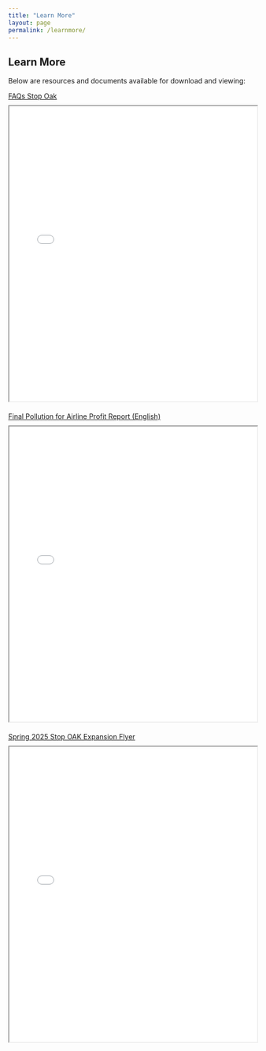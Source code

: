 ```yaml
---
title: "Learn More"
layout: page
permalink: /learnmore/
---
```


<style>
  .learnmore-container {
    display: flex;
    flex-direction: column;
    gap: 20px;
  }

  .learnmore-item {
    display: flex;
    flex-direction: column;
    gap: 10px;
  }

  .learnmore-item iframe {
    width: 100%;
    height: 600px;
  }

  @media (max-width: 768px) {
    .learnmore-item iframe {
      display: none;
    }

    .learnmore-item a {
      font-size: 1.2rem;
      color: #0073e6;
      text-decoration: underline;
    }
  }
</style>

## Learn More

Below are resources and documents available for download and viewing:

<div class="learnmore-container">
  <div class="learnmore-item">
    <a href="../assets/images/FAQs+Stop+Oak.pdf" target="_blank">FAQs Stop Oak</a>
    <iframe src="../assets/images/FAQs+Stop+Oak.pdf"></iframe>
  </div>

  <div class="learnmore-item">
    <a href="../assets/images/Final_Pollution-for-Airline-Profit-Report_English.pdf" target="_blank">Final Pollution for Airline Profit Report (English)</a>
    <iframe src="../assets/images/Final_Pollution-for-Airline-Profit-Report_English.pdf"></iframe>
  </div>

  <div class="learnmore-item">
    <a href="../assets/images/Spring+2025+Stop+OAK+Expansion+Flyer.pdf" target="_blank">Spring 2025 Stop OAK Expansion Flyer</a>
    <iframe src="../assets/images/Spring+2025+Stop+OAK+Expansion+Flyer.pdf"></iframe>
  </div>
</div>
